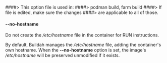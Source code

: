 ####> This option file is used in:
####>   podman build, farm build
####> If file is edited, make sure the changes
####> are applicable to all of those.
#### **--no-hostname**

Do not create the _/etc/hostname_ file in the container for RUN instructions.

By default, Buildah manages the _/etc/hostname_ file, adding the container's own hostname.  When the **--no-hostname** option is set, the image's _/etc/hostname_ will be preserved unmodified if it exists.

